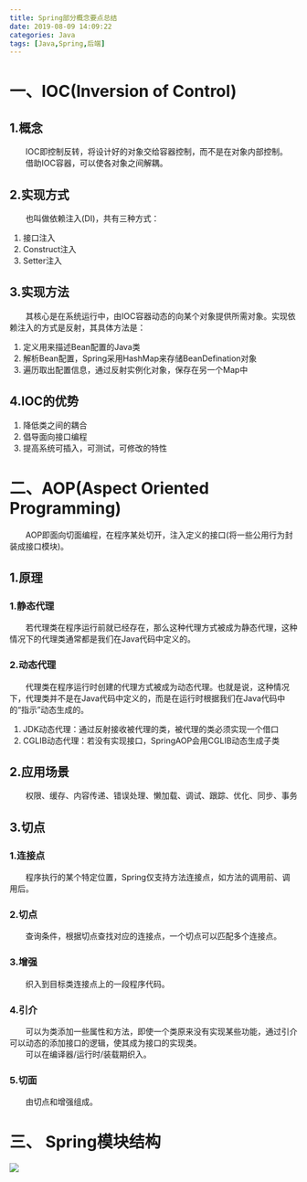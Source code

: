 ```yaml
---
title: Spring部分概念要点总结
date: 2019-08-09 14:09:22
categories: Java
tags: [Java,Spring,后端]
---
```

# 一、IOC(Inversion of Control)
## 1.概念
&emsp;&emsp;IOC即控制反转，将设计好的对象交给容器控制，而不是在对象内部控制。    
&emsp;&emsp;借助IOC容器，可以使各对象之间解耦。
## 2.实现方式
&emsp;&emsp;也叫做依赖注入(DI)，共有三种方式：
1. 接口注入
2. Construct注入
3. Setter注入

## 3.实现方法
&emsp;&emsp;其核心是在系统运行中，由IOC容器动态的向某个对象提供所需对象。实现依赖注入的方式是反射，其具体方法是：

1. 定义用来描述Bean配置的Java类
2. 解析Bean配置，Spring采用HashMap来存储BeanDefination对象
3. 遍历取出配置信息，通过反射实例化对象，保存在另一个Map中

## 4.IOC的优势

1. 降低类之间的耦合
2. 倡导面向接口编程
3. 提高系统可插入，可测试，可修改的特性

# 二、AOP(Aspect Oriented Programming)
&emsp;&emsp;AOP即面向切面编程，在程序某处切开，注入定义的接口(将一些公用行为封装成接口模块)。

## 1.原理
### 1.静态代理
&emsp;&emsp;若代理类在程序运行前就已经存在，那么这种代理方式被成为静态代理，这种情况下的代理类通常都是我们在Java代码中定义的。
### 2.动态代理
&emsp;&emsp;代理类在程序运行时创建的代理方式被成为动态代理。也就是说，这种情况下，代理类并不是在Java代码中定义的，而是在运行时根据我们在Java代码中的“指示”动态生成的。
1. JDK动态代理：通过反射接收被代理的类，被代理的类必须实现一个借口
2. CGLIB动态代理：若没有实现接口，SpringAOP会用CGLIB动态生成子类

## 2.应用场景

&emsp;&emsp;权限、缓存、内容传递、错误处理、懒加载、调试、跟踪、优化、同步、事务

## 3.切点
### 1.连接点
&emsp;&emsp;程序执行的某个特定位置，Spring仅支持方法连接点，如方法的调用前、调用后。
### 2.切点
&emsp;&emsp;查询条件，根据切点查找对应的连接点，一个切点可以匹配多个连接点。
### 3.增强
&emsp;&emsp;织入到目标类连接点上的一段程序代码。
### 4.引介
&emsp;&emsp;可以为类添加一些属性和方法，即使一个类原来没有实现某些功能，通过引介可以动态的添加接口的逻辑，使其成为接口的实现类。  
&emsp;&emsp;可以在编译器/运行时/装载期织入。
### 5.切面
&emsp;&emsp;由切点和增强组成。

# 三、 Spring模块结构
![](https://pic.lufer.cc:8089/images/2021/03/15/eb8pTI.png)
